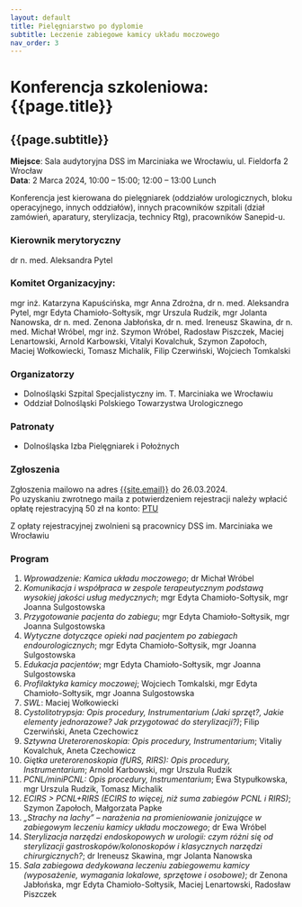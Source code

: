 ```yaml
---
layout: default
title: Pielęgniarstwo po dyplomie
subtitle: Leczenie zabiegowe kamicy układu moczowego
nav_order: 3
---
```



Konferencja szkoleniowa: {{page.title}}
===

{{page.subtitle}}
---

**Miejsce**: Sala audytoryjna DSS im Marciniaka we Wrocławiu, ul. Fieldorfa 2 Wrocław<br/>
**Data**: 2 Marca 2024, 10:00 – 15:00; 12:00 – 13:00 Lunch

Konferencja jest kierowana do pielęgniarek (oddziałów urologicznych, bloku operacyjnego, innych oddziałów), innych pracowników szpitali (dział zamówień, aparatury, sterylizacja, technicy Rtg), pracowników Sanepid-u.


### Kierownik merytoryczny
dr n. med. Aleksandra Pytel

### Komitet Organizacyjny:
mgr inż. Katarzyna Kapuścińska, mgr Anna Zdrożna, dr n. med. Aleksandra Pytel, mgr Edyta Chamioło-Sołtysik, mgr Urszula Rudzik, mgr Jolanta Nanowska, dr n. med. Zenona Jabłońska, dr n. med. Ireneusz Skawina, dr n. med. Michał Wróbel, mgr inż. Szymon Wróbel, Radosław Piszczek, Maciej Lenartowski, Arnold Karbowski, Vitalyi Kovalchuk, Szymon Zapołoch, Maciej Wołkowiecki, Tomasz Michalik, Filip Czerwiński, Wojciech Tomkalski

### Organizatorzy
* Dolnośląski Szpital Specjalistyczny im. T. Marciniaka we Wrocławiu
* Oddział Dolnośląski Polskiego Towarzystwa Urologicznego

### Patronaty
* Dolnośląska Izba Pielęgniarek i Położnych

### Zgłoszenia
Zgłoszenia mailowo na adres <a href="mailto:{{site.email}}">{{site.email}}</a> do 26.03.2024. <br/>
Po uzyskaniu zwrotnego maila z potwierdzeniem rejestracji należy wpłacić opłatę rejestracyjną 50 zł na konto: <a href="/pages/kontakt.html">PTU</a>

Z opłaty rejestracyjnej zwolnieni są pracownicy DSS im. Marciniaka we Wrocławiu

### Program
1.	*Wprowadzenie: Kamica układu moczowego*; dr Michał Wróbel
2.	*Komunikacja i współpraca w zespole terapeutycznym podstawą wysokiej jakości usług medycznych*; mgr Edyta Chamioło-Sołtysik, mgr Joanna Sulgostowska
3.	*Przygotowanie pacjenta do zabiegu*; mgr Edyta Chamioło-Sołtysik, mgr Joanna Sulgostowska
4.	*Wytyczne dotyczące opieki nad pacjentem po zabiegach endourologicznych*; mgr Edyta Chamioło-Sołtysik, mgr Joanna Sulgostowska
5.	*Edukacja pacjentów*; mgr Edyta Chamioło-Sołtysik, mgr Joanna Sulgostowska
6.	*Profilaktyka kamicy moczowej*; Wojciech Tomkalski, mgr Edyta Chamioło-Sołtysik, mgr Joanna Sulgostowska
7.	*SWL*: Maciej Wołkowiecki
8.	*Cystolitotrypsja: Opis procedury, Instrumentarium (Jaki sprzęt?, Jakie elementy jednorazowe? Jak przygotować do sterylizacji?)*; Filip Czerwiński, Aneta Czechowicz
9.	*Sztywna Ureterorenoskopia: Opis procedury, Instrumentarium*; Vitaliy Kovalchuk, Aneta Czechowicz
10.	*Giętka ureterorenoskopia (fURS, RIRS): Opis procedury, Instrumentarium*; Arnold Karbowski, mgr Urszula Rudzik
11.	*PCNL/miniPCNL: Opis procedury, Instrumentarium*; Ewa Stypułkowska, mgr Urszula Rudzik, Tomasz Michalik
12.	*ECIRS > PCNL+RIRS (ECIRS to więcej, niż suma zabiegów PCNL i RIRS)*; Szymon Zapołoch, Małgorzata Papke
13.	*„Strachy na lachy” – narażenia na promieniowanie jonizujące w zabiegowym leczeniu kamicy układu moczowego*; dr Ewa Wróbel
14.	*Sterylizacja narzędzi endoskopowych w urologii: czym różni się od sterylizacji gastroskopów/kolonoskopów i  klasycznych narzędzi chirurgicznych?*; dr Ireneusz Skawina, mgr Jolanta Nanowska
15.	*Sala zabiegowa dedykowana leczeniu zabiegowemu kamicy (wyposażenie, wymagania lokalowe, sprzętowe i osobowe)*; dr Zenona Jabłońska, mgr Edyta Chamioło-Sołtysik, Maciej Lenartowski, Radosław Piszczek
